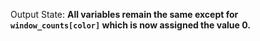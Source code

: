 Output State: **All variables remain the same except for `window_counts[color]` which is now assigned the value 0.**